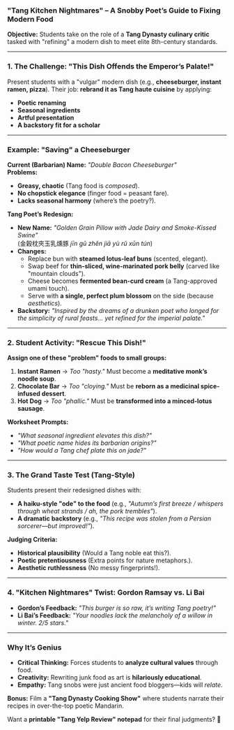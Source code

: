 ### **"Tang Kitchen Nightmares" – A Snobby Poet’s Guide to Fixing Modern Food**  
**Objective:** Students take on the role of a **Tang Dynasty culinary critic** tasked with "refining" a modern dish to meet elite 8th-century standards.  

---

### **1. The Challenge: "This Dish Offends the Emperor’s Palate!"**  
Present students with a "vulgar" modern dish (e.g., **cheeseburger, instant ramen, pizza**). Their job: **rebrand it as Tang haute cuisine** by applying:  
- **Poetic renaming**  
- **Seasonal ingredients**  
- **Artful presentation**  
- **A backstory fit for a scholar**  

---

### **Example: "Saving" a Cheeseburger**  
**Current (Barbarian) Name:** *"Double Bacon Cheeseburger"*  
**Problems:**  
- **Greasy, chaotic** (Tang food is *composed*).  
- **No chopstick elegance** (finger food = peasant fare).  
- **Lacks seasonal harmony** (where’s the poetry?).  

**Tang Poet’s Redesign:**  
- **New Name:** *"Golden Grain Pillow with Jade Dairy and Smoke-Kissed Swine"*  
  (金穀枕夾玉乳燻豚 *jīn gǔ zhěn jiā yù rǔ xūn tún*)  
- **Changes:**  
  - Replace bun with **steamed lotus-leaf buns** (scented, elegant).  
  - Swap beef for **thin-sliced, wine-marinated pork belly** (carved like "mountain clouds").  
  - Cheese becomes **fermented bean-curd cream** (a Tang-approved umami touch).  
  - Serve with **a single, perfect plum blossom** on the side (because *aesthetics*).  
- **Backstory:** *"Inspired by the dreams of a drunken poet who longed for the simplicity of rural feasts... yet refined for the imperial palate."*  

---

### **2. Student Activity: "Rescue This Dish!"**  
**Assign one of these "problem" foods to small groups:**  
1. **Instant Ramen** → *Too "hasty."* Must become a **meditative monk’s noodle soup**.  
2. **Chocolate Bar** → *Too "cloying."* Must be **reborn as a medicinal spice-infused dessert**.  
3. **Hot Dog** → *Too "phallic."* Must be **transformed into a minced-lotus sausage**.  

**Worksheet Prompts:**  
- *"What seasonal ingredient elevates this dish?"*  
- *"What poetic name hides its barbarian origins?"*  
- *"How would a Tang chef plate this on jade?"*  

---

### **3. The Grand Taste Test (Tang-Style)**  
Students present their redesigned dishes with:  
- **A haiku-style "ode" to the food** (e.g., *"Autumn’s first breeze / whispers through wheat strands / ah, the pork trembles"*).  
- **A dramatic backstory** (e.g., *"This recipe was stolen from a Persian sorcerer—but improved!"*).  

**Judging Criteria:**  
- **Historical plausibility** (Would a Tang noble eat this?).  
- **Poetic pretentiousness** (Extra points for nature metaphors.).  
- **Aesthetic ruthlessness** (No messy fingerprints!).  

---

### **4. "Kitchen Nightmares" Twist: Gordon Ramsay vs. Li Bai**  
- **Gordon’s Feedback:** *"This burger is so raw, it’s writing Tang poetry!"*  
- **Li Bai’s Feedback:** *"Your noodles lack the melancholy of a willow in winter. 2/5 stars."*  

---

### **Why It’s Genius**  
- **Critical Thinking:** Forces students to **analyze cultural values** through food.  
- **Creativity:** Rewriting junk food as art is **hilariously educational**.  
- **Empathy:** Tang snobs were just ancient food bloggers—kids will *relate*.  

**Bonus:** Film a **"Tang Dynasty Cooking Show"** where students narrate their recipes in over-the-top poetic Mandarin.  

Want a **printable "Tang Yelp Review" notepad** for their final judgments? 🎤